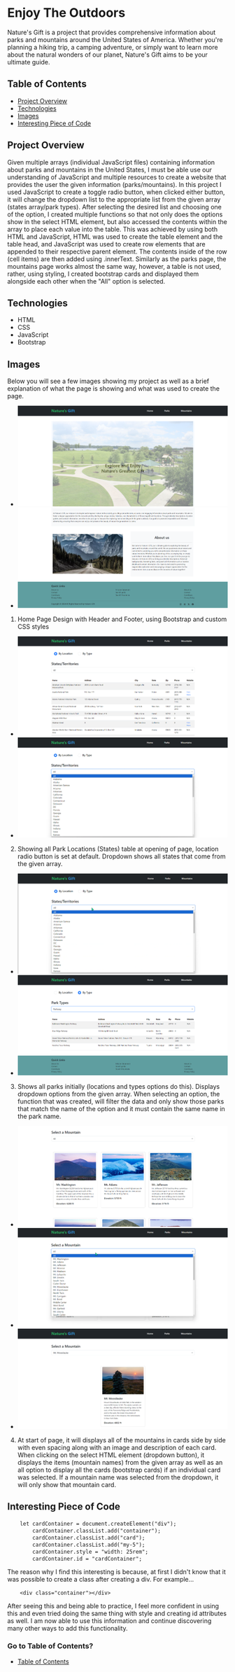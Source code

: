 # Enjoy The Outdoors

Nature's Gift is a project that provides comprehensive information about parks and mountains around the United States of America. Whether you're planning a hiking trip, a camping adventure, or simply want to learn more about the natural wonders of our planet, Nature's Gift aims to be your ultimate guide.

## Table of Contents

- [Project Overview](##project-overview)
- [Technologies](#technologies)
- [Images](#images)
- [Interesting Piece of Code](#interesting-piece-of-code)

## Project Overview

Given multiple arrays (individual JavaScript files) containing information about parks and mountains in the United States, I must be able use our understanding of JavaScript and multiple resources to create a website that provides the user the given information (parks/mountains). In this project I used JavaScript to create a toggle radio button, when clicked either button, it will change the dropdown list to the appropriate list from the given array (states array/park types). After selecting the desired list and choosing one of the option, I created multiple functions so that not only does the options show in the select HTML element, but also accessed the contents within the array to place each value into the table. This was achieved by using both HTML and JavaScript, HTML was used to create the table element and the table head, and JavaScript was used to create row elements that are appended to their respective parent element. The contents inside of the row (cell items) are then added using .innerText. Similarly as the parks page, the mountains page works almost the same way, however, a table is not used, rather, using styling, I created bootstrap cards and displayed them alongside each other when the "All" option is selected.


## Technologies

- HTML
- CSS
- JavaScript
- Bootstrap

## Images
Below you will see a few images showing my project as well as a brief explanation of what the page is showing and what was used to create the page.

- ![Home Header](./screenshots/header1.png)
- ![Home Footer](./screenshots/footerMain.png)
1. Home Page Design with Header and Footer, using Bootstrap and custom CSS styles

- ![Parks Location All](./screenshots/park-location.png)
- ![Parks Location All](./screenshots/park-location2.png)
2. Showing all Park Locations (States) table at opening of page, location radio button is set at default. Dropdown shows all states that come from the given array.

- ![Parks types](./screenshots/park-types2.png)
- ![Parks types](./screenshots/park-types.png)
3. Shows all parks initially (locations and types options do this). Displays dropdown options from the given array. When selecting an option, the function that was created, will filter the data and only show those parks that match the name of the option and it must contain the same name in the park name.

- ![Mountain Page](./screenshots/mountain1.png)
- ![Mountain Dropdown](./screenshots/mountain2.png)
- ![Mountain Single Card](./screenshots/mountain3.png)
4. At start of page, it will displays all of the mountains in cards side by side with even spacing along with an image and description of each card. When clicking on the select HTML element (dropdown button), it displays the items (mountain names) from the given array as well as an all option to display all the cards (bootstrap cards) if an individual card was selected. If a mountain name was selected from the dropdown, it will only show that mountain card.

## Interesting Piece of Code

```
    let cardContainer = document.createElement("div");
        cardContainer.classList.add("container");
        cardContainer.classList.add("card");
        cardContainer.classList.add("my-5");
        cardContainer.style = "width: 25rem";
        cardContainer.id = "cardContainer";
```

The reason why I find this interesting is because, at first I didn't know that it was possible to create a class after creating a div. For example...
```
    <div class="container"></div>
```
After seeing this and being able to practice, I feel more confident in using this and even tried doing the same thing with style and creating id attributes as well. I am now able to use this information and continue discovering many other ways to add this functionality.

### Go to Table of Contents?
- [Table of Contents](#table-of-contents)